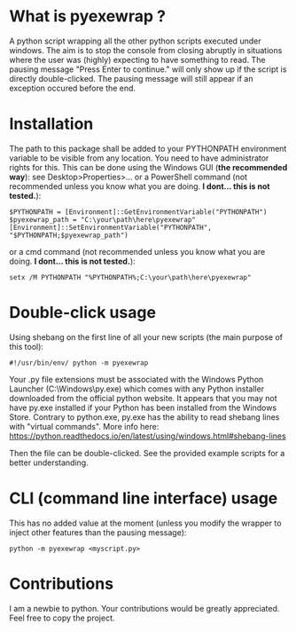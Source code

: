 # What is pyexewrap ?
A python script wrapping all the other python scripts executed under windows.
The aim is to stop the console from closing abruptly in situations where the user was (highly) expecting to have something to read.
The pausing message "Press Enter to continue." will only show up if the script is directly double-clicked.
The pausing message will still appear if an exception occured before the end.

# Installation
The path to this package shall be added to your PYTHONPATH environment variable to be visible from any location.
You need to have administrator rights for this.
This can be done using the Windows GUI (**the recommended way**): see Desktop>Properties>... 
or a PowerShell command (not recommended unless you know what you are doing. **I dont... this is not tested.**):
```commandline
$PYTHONPATH = [Environment]::GetEnvironmentVariable("PYTHONPATH")
$pyexewrap_path = "C:\your\path\here\pyexewrap"
[Environment]::SetEnvironmentVariable("PYTHONPATH", "$PYTHONPATH;$pyexewrap_path")
```
or a cmd command (not recommended unless you know what you are doing. **I dont... this is not tested.**):
```commandline
setx /M PYTHONPATH "%PYTHONPATH%;C:\your\path\here\pyexewrap"
```

# Double-click usage
Using shebang on the first line of all your new scripts (the main purpose of this tool):
```commandline
#!/usr/bin/env/ python -m pyexewrap
```
Your .py file extensions must be associated with the Windows Python Launcher (C:\Windows\py.exe) which comes with any Python installer downloaded from the official python website.
It appears that you may not have py.exe installed if your Python has been installed from the Windows Store.
Contrary to python.exe, py.exe has the ability to read shebang lines with "virtual commands".
More info here: https://python.readthedocs.io/en/latest/using/windows.html#shebang-lines

Then the file can be double-clicked. See the provided example scripts for a better understanding.

# CLI (command line interface) usage
This has no added value at the moment (unless you modify the wrapper to inject other features than the pausing message):
```commandline
python -m pyexewrap <myscript.py>
```

# Contributions
I am a newbie to python. Your contributions would be greatly appreciated. Feel free to copy the project.

